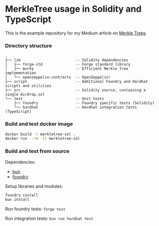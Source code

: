# MerkleTree usage in Solidity and TypeScript

This is the example repository for my Medium article on [Merkle Trees](https://difof.medium.com/merkle-trees-in-solidity-and-typescript-ba29d817eaa1).

### Directory structure

```
.
├── lib                         -- Solidity dependencies
│   ├── forge-std               -- Forge standard library
│   ├── murky                   -- Efficient Merkle Tree implementation
│   └── openzeppelin-contracts  -- OpenZeppelin!
├── script                      -- Additional Foundry and Hardhat scripts and utilities
├── src                         -- Solidity source, containing a single Airdrop.sol
└── test                        -- Unit tests
    ├── foundry                 -- Foundry specific tests (Solidity)
    └── hardhat                 -- Hardhat integration tests (TypeScript)
```

### Build and test docker image

```sh
docker build -t merkletree-sol .
docker run --rm -it merkletree-sol
```

### Build and test from source

Dependencies:

- [bun](https://bun.com/docs/installation)
- [foundry](https://getfoundry.sh/)

Setup libraries and modules:

```sh
foundry install
bun install
```

Run foundry tests: `forge test`

Run integration tests: `bun run hardhat test`
